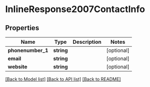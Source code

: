 # InlineResponse2007ContactInfo

## Properties
Name | Type | Description | Notes
------------ | ------------- | ------------- | -------------
**phonenumber_1** | **string** |  | [optional] 
**email** | **string** |  | [optional] 
**website** | **string** |  | [optional] 

[[Back to Model list]](../../README.md#documentation-for-models) [[Back to API list]](../../README.md#documentation-for-api-endpoints) [[Back to README]](../../README.md)

